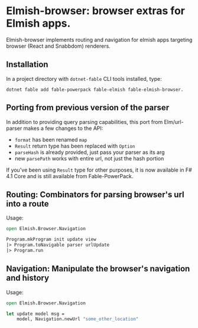 Elmish-browser: browser extras for Elmish apps.
=======

Elmish-browser implements routing and navigation for elmish apps targeting browser (React and Snabbdom) renderers. 

## Installation

In a project directory with `dotnet-fable` CLI tools installed, type:

```shell
dotnet fable add fable-powerpack fable-elmish fable-elmish-browser.
```

## Porting from previous version of the parser
In addition to providing query parsing capabilities, this port from Elm/url-parser makes a few changes to the API:
- `format` has been renamed `map`
- `Result` return type has been replaced with `Option`
- `parseHash` is already provided, just pass your parser as its arg
- new `parsePath` works with entire url, not just the hash portion

If you've been using `Result` type for other purposes, it is now available in F# 4.1 Core and is still available from Fable-PowerPack.


## Routing: Combinators for parsing browser's url into a route
Usage:
```fsharp
open Elmish.Browser.Navigation

Program.mkProgram init update view
|> Program.toNavigable parser urlUpdate
|> Program.run
```

## Navigation: Manipulate the browser's navigation and history
Usage:
```fsharp
open Elmish.Browser.Navigation

let update model msg =
    model, Navigation.newUrl "some_other_location"
```

